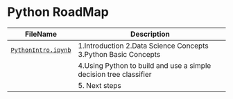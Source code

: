 # Python RoadMap

| FileName| Description |
| --- | --- |
|[ `PythonIntro.ipynb`](https://github.com/shivali167/python/blob/master/PythonIntro.ipynb) | 1.Introduction  2.Data Science Concepts  3.Python Basic Concepts    |
|                     | 4.Using Python to build and use a simple decision tree classifier   |
|                     | 5. Next steps                                                       |

